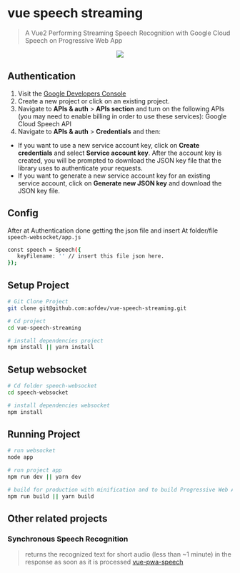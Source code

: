 # vue speech streaming

> A Vue2 Performing Streaming Speech Recognition with Google Cloud Speech on Progressive Web App

<p align="center">
  <img src ="https://i.imgur.com/HD07Rj9.gif" />
</p>

## Authentication
1. Visit the [Google Developers Console](https://console.developers.google.com/project)
2. Create a new project or click on an existing project.
3. Navigate to  **APIs & auth** > **APIs section** and turn on the following APIs (you may need to enable billing in order to use these services): Google Cloud Speech API
4. Navigate to **APIs & auth** >  **Credentials** and then:
  * If you want to use a new service account key, click on **Create credentials** and select **Service account key**. After the account key is created, you will be prompted to download the JSON key file that the library uses to authenticate your requests.
  * If you want to generate a new service account key for an existing service account, click on **Generate new JSON key** and download the JSON key file.

## Config
After at Authentication done getting the json file and insert At folder/file ``speech-websocket/app.js``
``` bash
const speech = Speech({
   keyFilename: '' // insert this file json here.
});
```

## Setup Project

``` bash
# Git Clone Project
git clone git@github.com:aofdev/vue-speech-streaming.git

# Cd project
cd vue-speech-streaming

# install dependencies project
npm install || yarn install

```

## Setup websocket

``` bash
# Cd folder speech-websocket 
cd speech-websocket

# install dependencies websocket
npm install

```

## Running Project

``` bash
# run websocket 
node app

# run project app
npm run dev || yarn dev

# build for production with minification and to build Progressive Web Apps
npm run build || yarn build

```

## Other related projects
### Synchronous Speech Recognition
> returns the recognized text for short audio (less than ~1 minute) in the response as soon as it is processed  [vue-pwa-speech](https://github.com/aofdev/vue-pwa-speech) 


